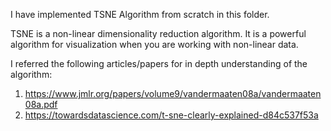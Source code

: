 I have implemented TSNE Algorithm from scratch in this folder.

TSNE is a non-linear dimensionality reduction algorithm. 
It is a powerful algorithm for visualization when you are working with non-linear data.

I referred the following articles/papers for in depth understanding of the algorithm:
1) https://www.jmlr.org/papers/volume9/vandermaaten08a/vandermaaten08a.pdf
2) https://towardsdatascience.com/t-sne-clearly-explained-d84c537f53a

